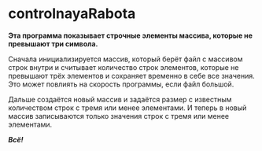 # controlnayaRabota

**Эта программа показывает строчные элементы массива, которые не превышают три символа.**

Сначала инициализируется массив, который берёт файл с массивом строк внутри и считывает количество строк элементов, которые не превышают трёх элементов и сохраняет временно в себе все значения. Это может повлиять на скорость программы, если файл большой.

Дальше создаётся новый массив и задаётся размер с известным количеством строк с тремя или менее элементами.
И теперь в новый массив записываются только значения строк с тремя или менее элементами.

***Всё!***